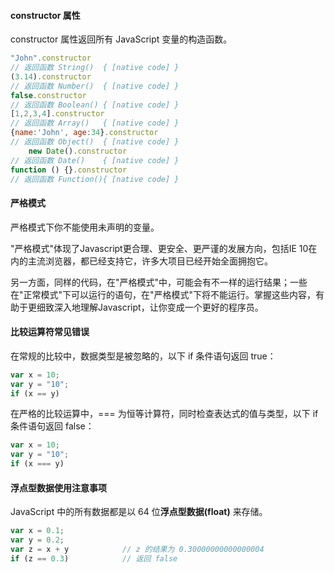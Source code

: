 

#### constructor 属性

constructor 属性返回所有 JavaScript 变量的构造函数。

```js
"John".constructor                 
// 返回函数 String()  { [native code] }
(3.14).constructor                 
// 返回函数 Number()  { [native code] }
false.constructor                 
// 返回函数 Boolean() { [native code] }
[1,2,3,4].constructor             
// 返回函数 Array()   { [native code] }
{name:'John', age:34}.constructor 
// 返回函数 Object()  { [native code] }
	new Date().constructor            
// 返回函数 Date()    { [native code] }
function () {}.constructor        
// 返回函数 Function(){ [native code] }
```



#### 严格模式

严格模式下你不能使用未声明的变量。

"严格模式"体现了Javascript更合理、更安全、更严谨的发展方向，包括IE 10在内的主流浏览器，都已经支持它，许多大项目已经开始全面拥抱它。

另一方面，同样的代码，在"严格模式"中，可能会有不一样的运行结果；一些在"正常模式"下可以运行的语句，在"严格模式"下将不能运行。掌握这些内容，有助于更细致深入地理解Javascript，让你变成一个更好的程序员。



#### 比较运算符常见错误

在常规的比较中，数据类型是被忽略的，以下 if 条件语句返回 true：

```js
var x = 10;
var y = "10";
if (x == y)
```

在严格的比较运算中，=== 为恒等计算符，同时检查表达式的值与类型，以下 if 条件语句返回 false：

```js
var x = 10;
var y = "10";
if (x === y)
```



#### 浮点型数据使用注意事项

JavaScript 中的所有数据都是以 64 位**浮点型数据(float)** 来存储。

```js
var x = 0.1;
var y = 0.2;
var z = x + y            // z 的结果为 0.30000000000000004
if (z == 0.3)            // 返回 false
```

